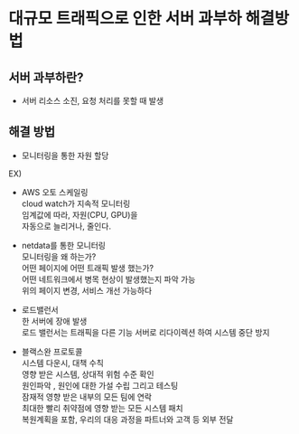 # 대규모 트래픽으로 인한 서버 과부하 해결방법

## 서버 과부하란?

- 서버 리소스 소진, 요청 처리를 못할 때 발생

## 해결 방법
- 모니터링을 통한 자원 할당

EX)
- AWS 오토 스케일링  
    cloud watch가 지속적 모니터링  
    임계값에 따라, 자원(CPU, GPU)을  
    자동으로 늘리거나, 줄인다.
- netdata를 통한 모니터링  
    모니터링을 왜 하는가?  
    어떤 페이지에 어떤 트래픽 발생 했는가?   
    어떤 네트워크에서 병목 현상이 발생했는지 파악 가능  
    위의 페이지 변경, 서비스 개선 가능하다
- 로드밸런서  
  한 서버에 장애 발생  
  로드 밸런서는 트래픽을 다른 기능 서버로 리다이렉션 하여 시스템 중단 방지

- 블랙스완 프로토콜  
  시스템 다운시, 대책 수칙  
  영향 받은 시스템, 상대적 위험 수준 확인  
  원인파악 , 원인에 대한 가설 수립 그리고 테스팅  
  잠재적 영향 받은 내부의 모든 팀에 연락  
  최대한 빨리 취약점에 영향 받는 모든 시스템 패치  
  복원계획을 포함, 우리의 대응 과정을 파트너와 고객 등 외부 전달
